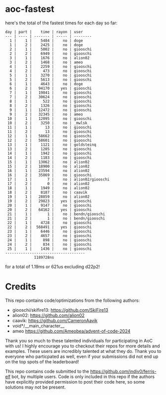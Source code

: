 # aoc-fastest

here's the total of the fastest times for each day so far:
```
day | part |    time | rayon | user
--- | ---- | ------- | ----- | --------
  1 |    1 |    5484 |    no | doge
  1 |    2 |    2425 |    no | doge
  2 |    1 |    5002 |    no | giooschi
  2 |    2 |    6949 |    no | giooschi
  3 |    1 |    1676 |    no | alion02
  3 |    2 |    1468 |    no | ameo
  4 |    1 |    2259 |    no | giooschi
  4 |    2 |     473 |    no | giooschi
  5 |    1 |    3270 |    no | giooschi
  5 |    2 |    5613 |    no | giooschi
  6 |    1 |    4643 |    no | doge
  6 |    2 |   94170 |   yes | giooschi
  7 |    1 |   19841 |    no | giooschi
  7 |    2 |   30624 |    no | giooschi
  8 |    1 |     522 |    no | giooschi
  8 |    2 |    1326 |    no | giooschi
  9 |    1 |   12472 |    no | giooschi
  9 |    2 |   32345 |    no | ameo
 10 |    1 |   12095 |    no | giooschi
 10 |    2 |    3250 |    no | _mwlsk
 11 |    1 |      13 |    no | giooschi
 11 |    2 |      13 |    no | giooschi
 12 |    1 |   58662 |    no | giooschi
 12 |    2 |   58601 |    no | giooschi
 13 |    1 |    1121 |    no | goldsteinq
 13 |    2 |    1205 |    no | giooschi
 14 |    1 |    1942 |    no | giooschi
 14 |    2 |    1183 |    no | giooschi
 15 |    1 |   13062 |    no | alion02
 15 |    2 |   18900 |    no | alion02
 16 |    1 |   23594 |    no | alion02
 16 |    2 |   35869 |    no | giooschi
 17 |    1 |       7 |    no | alion02/giooschi
 17 |    2 |       0 |    no | alion02
 18 |    1 |    1949 |    no | alion02
 18 |    2 |    8187 |    no | caavik
 19 |    1 |   28859 |    no | alion02
 19 |    2 |   29823 |   yes | giooschi
 20 |    1 |    9147 |    no | giooschi
 20 |    2 |   64162 |   yes | giooschi
 21 |    1 |       1 |    no | bendn/giooschi
 21 |    2 |       1 |    no | bendn/giooschi
 22 |    1 |    4728 |    no | giooschi
 22 |    2 |  568491 |   yes | giooschi
 23 |    1 |    6446 |    no | giooschi
 23 |    2 |    4657 |    no | giooschi
 24 |    1 |     898 |    no | giooschi
 24 |    2 |     834 |    no | giooschi
 25 |    1 |    1436 |    no | giooschi
------------------------------------
             1189728ns
```
for a total of 1.19ms or 621us excluding d22p2!

# Credits

This repo contains code/optimizations from the following authors:

- giooschi/skifire13: https://github.com/SkiFire13
- alion02: https://github.com/alion02
- caavik: https://github.com/CameronAavik
- void*/\_\_main\_character\_\_
- ameo https://github.com/Ameobea/advent-of-code-2024

Thank you so much to these talented individuals for participating in AoC with us!
I highly encourage you to checkout their repos for more details and examples.
These users are incredibly talented at what they do.
Thank you to everyone who particpated as well, even if your submissions did not end up on the top spots of the leaderboard!

This repo contains code submitted to the https://github.com/indiv0/ferris-elf bot, by multiple users.
Code is only included in this repo if the authors have explicitly provided permission to post their code here, so some solutions may not be present.
